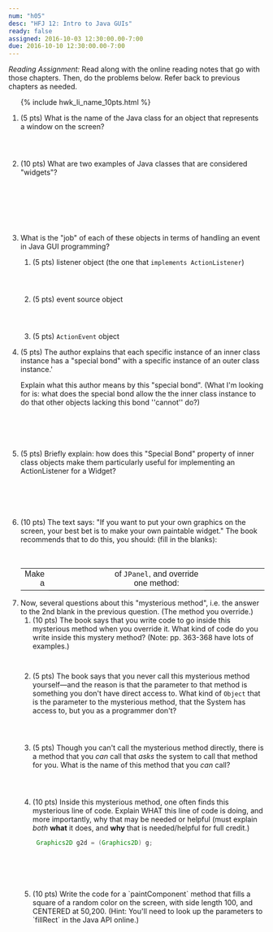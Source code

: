 ```yaml
---
num: "h05"
desc: "HFJ 12: Intro to Java GUIs"
ready: false
assigned: 2016-10-03 12:30:00.00-7:00
due: 2016-10-10 12:30:00.00-7:00
---
```

*Reading Assignment:* Read <span data-hfj="12"></span> along with the online reading notes that go with those chapters. Then, do the problems below.   Refer back to previous chapters as needed.

<ol>

{% include hwk_li_name_10pts.html %}

<li style="margin-bottom:4em;" markdown="1">

(5 pts) What is the name of the Java class for an object that represents a window on the screen?

</li>

<li style="margin-bottom:8em;">

(10 pts) What are two examples of Java classes that are considered "widgets"?

</li>

<li> What is the "job" of each of these objects in terms of handling an event in Java GUI programming?

<ol>

<li style="margin-bottom:4em;" markdown="1">

(5 pts) listener object  (the one that `implements ActionListener`)

</li>

<li style="margin-bottom:4em;" markdown="1">

(5 pts) event source object

</li>

<li style="margin-bottom:0em;" markdown="1">

(5 pts) `ActionEvent` object

</li>

</ol>

<div class="pagebreak" />

</li>

<li style="margin-bottom:6em;" markdown="1">

(5 pts) The author explains that each specific instance of an inner class instance has a "special bond" with a specific instance of an outer class instance.'   

Explain what this author means by this "special bond".  (What I'm looking for is: what does the special bond allow the the inner class instance to do that other objects lacking this bond ''cannot'' do?)

</li>

<li style="margin-bottom:6em;" markdown="1">

(5 pts) Briefly explain: how does  this "Special Bond" property of inner class objects make them particularly useful for implementing an ActionListener for a Widget? 



</li>

<li style="margin-bottom:1em;" markdown="1">

(10 pts) The text says: "If you want to put your own graphics on the screen, your best 
bet is to make your own paintable widget."    The book recommends that to do this, you should: (fill in the blanks): 

<div style="font-family: Arial Narrow, sans-serif;">
<table style="margin-top:3em; width:100%;">
<tr>
<td style="text-align:right; width:10%">Make a </td><td style="border-bottom: 1px solid black; width:25%;">&nbsp;</td>
<td style="text-align:center; width:40%;">of <code>JPanel</code>, and override one method:</td><td style="border-bottom: 1px solid black; width:25%; text-align:left;">&nbsp;</td>
</tr>
</table>
</div>

</li>

<li> Now, several questions about this "mysterious method", i.e. the answer to the 2nd blank in the previous question. (The method you override.)

<ol>

<li style="margin-bottom:3em;" markdown="1">
(10 pts) The book says that you write code to go inside this mysterious method when you override it.  What kind of code do you write inside this mystery method?  (Note: pp. 363-368 have lots of examples.)
</li>

<li style="margin-bottom:4em;" markdown="1">

(5 pts) The book says that you never call this mysterious method yourself&mdash;and the reason is that the parameter to that method is something you don't have direct access to.   What kind of `Object` that is the parameter to the mysterious method, that the System has access to, but you as a programmer don't?



</li>

<li style="margin-bottom:4em;" markdown="1">

(5 pts) Though you can't call the mysterious method directly, there is a method that you *can* call that *asks* the system to call that method for you.  What is the name of this method that you *can* call?

</li>

<li style="margin-bottom:6em;" markdown="1">  

(10 pts) Inside this mysterious method, one often finds this mysterious line of code. Explain WHAT this line of code is doing, and more importantly, why that may be needed or helpful (must explain *both* **what** it does, and **why** that is needed/helpful for full credit.)

```java
 Graphics2D g2d = (Graphics2D) g;
```

</li>

<li style="margin-bottom:5em;" markdown="1">  
(10 pts) Write the code for a `paintComponent` method that fills a square of a random color on the screen, with side length 100, and CENTERED at 50,200.  (Hint: You'll need to look up the parameters to `fillRect` in the Java API online.) 
</li>


</ol>
